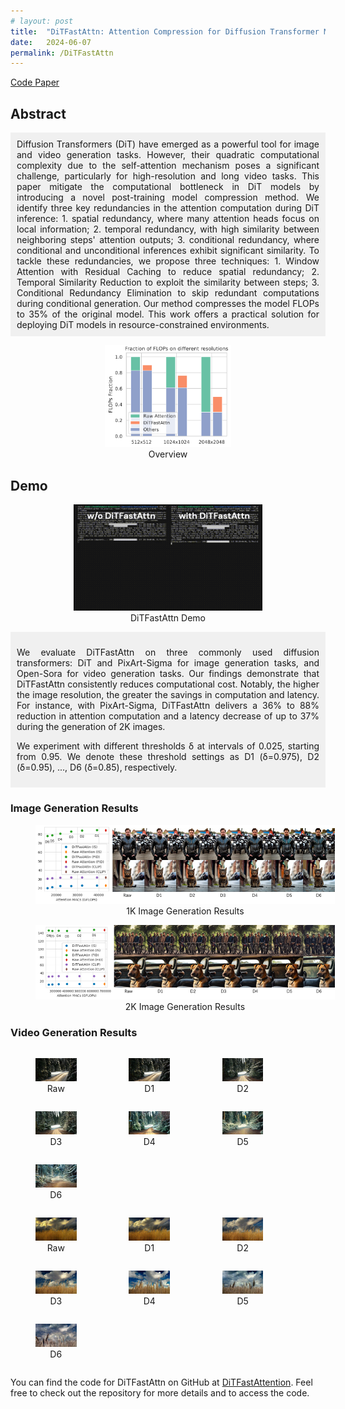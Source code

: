 ```yaml
---
# layout: post
title:  "DiTFastAttn: Attention Compression for Diffusion Transformer Models"
date:   2024-06-07
permalink: /DiTFastAttn
---
```


<span>
    <a class="custom_buttom" href="https://github.com/thu-nics/DiTFastAttn">
    Code
    </a>
    <a class="custom_buttom" href="https://arxiv.org/pdf/2406.08552">
    Paper
    </a>
</span>

## Abstract

<div style="flex: 1; padding: 10px; background-color: #f0f0f0; text-align: justify;">
    Diffusion Transformers (DiT) have emerged as a powerful tool for image and video generation tasks. However, their quadratic computational complexity due to the self-attention mechanism poses a significant challenge, particularly for high-resolution and long video tasks. This paper mitigate the computational bottleneck in DiT models by introducing a novel post-training model compression method. We identify three key redundancies in the attention computation during DiT inference: 1. spatial redundancy, where many attention heads focus on local information; 2. temporal redundancy, with high similarity between neighboring steps' attention outputs; 3. conditional redundancy, where conditional and unconditional inferences exhibit significant similarity. To tackle these redundancies, we propose three techniques: 1. Window Attention with Residual Caching to reduce spatial redundancy; 2. Temporal Similarity Reduction to exploit the similarity between steps; 3. Conditional Redundancy Elimination to skip redundant computations during conditional generation. Our method compresses the model FLOPs to 35% of the original model. This work offers a practical solution for deploying DiT models in resource-constrained environments.
</div>



<center>
	<figure style="width: 40%">
    <img src="../assets/posts_images/DiTFastAttn_overview.jpg" alt="DiTFastAttn_overview">
    <figcaption style="text-align: center;">Overview</figcaption>
  </figure>
</center>


## Demo

<center>
	<figure style="width: 60%">
    <img src="../assets/posts_images/DiTFastAttn_Demo_v3_complete.gif" alt="DiTFastAttn demo">
    <figcaption style="text-align: center;">DiTFastAttn Demo</figcaption>
  </figure>
</center>



<div style="flex: 1; padding: 10px; background-color: #f0f0f0; text-align: justify;">
  <p>We evaluate DiTFastAttn on three commonly used diffusion transformers: DiT and PixArt-Sigma for image generation tasks, and Open-Sora for video generation tasks. Our findings demonstrate that DiTFastAttn consistently reduces computational cost. Notably, the higher the image resolution, the greater the savings in computation and latency. For instance, with PixArt-Sigma, DiTFastAttn delivers a 36% to 88% reduction in attention computation and a latency decrease of up to 37% during the generation of 2K images.</p>
  <p>We experiment with different thresholds δ at intervals of 0.025, starting from 0.95. We denote these threshold settings as D1 (δ=0.975), D2 (δ=0.95), ..., D6 (δ=0.85), respectively.</p>
</div>



### Image Generation Results



<figure style="width: 95%; height: auto;">
    <img src="../assets/posts_images/pixart1k_result.png" alt="pixart1k_result">
    <figcaption style="text-align: center;">1K Image Generation Results</figcaption>
</figure>

<figure style="width: 95%; height: auto;">
    <img src="../assets/posts_images/pixart2k_result.png" alt="DiTFastAttn_overview">
    <figcaption style="text-align: center;">2K Image Generation Results</figcaption>
</figure>



### Video Generation Results

<div>   
  <figure style="display: inline-block; width: 13%; height: auto">     
    <img src="../assets/posts_images/raw.gif" alt="raw">     
    <figcaption style="text-align: center;">Raw</figcaption>   
  </figure>    
  <figure style="display: inline-block; width: 13%; height: auto">     
    <img src="../assets/posts_images/D1.gif" alt="D1">     
    <figcaption style="text-align: center;">D1</figcaption>   
  </figure>    
  <figure style="display: inline-block; width: 13%; height: auto">     
    <img src="../assets/posts_images/D2.gif" alt="D2">     
    <figcaption style="text-align: center;">D2</figcaption>   
  </figure>
  <figure style="display: inline-block; width: 13%; height: auto">     
    <img src="../assets/posts_images/D3.gif" alt="D3">     
    <figcaption style="text-align: center;">D3</figcaption>   
  </figure>
  <figure style="display: inline-block; width: 13%; height: auto">     
    <img src="../assets/posts_images/D4.gif" alt="D4">     
    <figcaption style="text-align: center;">D4</figcaption>   
  </figure>
  <figure style="display: inline-block; width: 13%; height: auto">     
    <img src="../assets/posts_images/D5.gif" alt="D5">     
    <figcaption style="text-align: center;">D5</figcaption>   
  </figure>
  <figure style="display: inline-block; width: 13%; height: auto">     
    <img src="../assets/posts_images/D6.gif" alt="D6">     
    <figcaption style="text-align: center;">D6</figcaption>   
  </figure>
</div>

<div>   
  <figure style="display: inline-block; width: 13%; height: auto">     
    <img src="../assets/posts_images/raw2.gif" alt="raw">     
    <figcaption style="text-align: center;">Raw</figcaption>   
  </figure>    
  <figure style="display: inline-block; width: 13%; height: auto">     
    <img src="../assets/posts_images/D1_2.gif" alt="D1">     
    <figcaption style="text-align: center;">D1</figcaption>   
  </figure>    
  <figure style="display: inline-block; width: 13%; height: auto">     
    <img src="../assets/posts_images/D2_2.gif" alt="D2">     
    <figcaption style="text-align: center;">D2</figcaption>   
  </figure>
  <figure style="display: inline-block; width: 13%; height: auto">     
    <img src="../assets/posts_images/D3_2.gif" alt="D3">     
    <figcaption style="text-align: center;">D3</figcaption>   
  </figure>
  <figure style="display: inline-block; width: 13%; height: auto">     
    <img src="../assets/posts_images/D4_2.gif" alt="D4">     
    <figcaption style="text-align: center;">D4</figcaption>   
  </figure>
  <figure style="display: inline-block; width: 13%; height: auto">     
    <img src="../assets/posts_images/D5_2.gif" alt="D5">     
    <figcaption style="text-align: center;">D5</figcaption>   
  </figure>
  <figure style="display: inline-block; width: 13%; height: auto">     
    <img src="../assets/posts_images/D6_2.gif" alt="D6">     
    <figcaption style="text-align: center;">D6</figcaption>   
  </figure>
</div>

You can find the code for DiTFastAttn on GitHub at [DiTFastAttention](https://github.com/thu-nics/DiTFastAttn). Feel free to check out the repository for more details and to access the code.